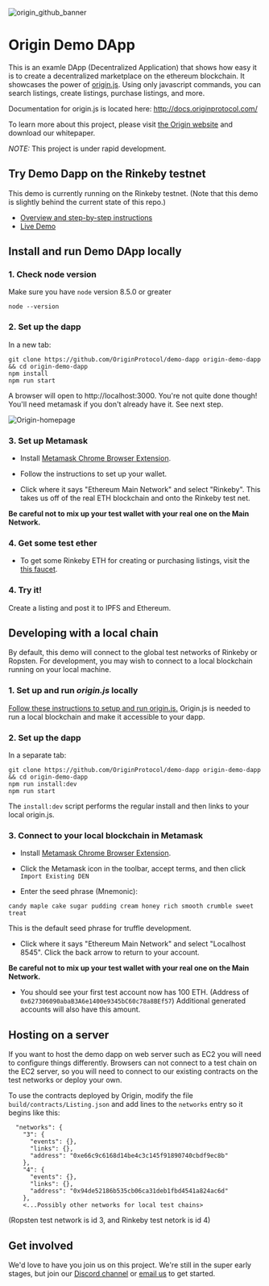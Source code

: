 ![origin_github_banner](https://user-images.githubusercontent.com/673455/37314301-f8db9a90-2618-11e8-8fee-b44f38febf38.png)

# Origin Demo DApp
This is an examle DApp (Decentralized Application) that shows how easy it is to create a decentralized marketplace on the ethereum blockchain. It showcases the power of [origin.js](https://github.com/OriginProtocol/origin-js).  Using only javascript commands, you can search listings, create listings, purchase listings, and more.

Documentation for origin.js is located here: http://docs.originprotocol.com/

To learn more about this project, please visit [the Origin website](https://www.originprotocol.com) and download our whitepaper.

*NOTE:* This project is under rapid development. 

## Try Demo Dapp on the Rinkeby testnet

This demo is currently running on the Rinkeby testnet. (Note that this demo is slightly behind the current state of this repo.) 
- [Overview and step-by-step instructions](https://medium.com/originprotocol/origin-demo-dapp-is-now-live-on-testnet-835ae201c58)
- [Live Demo](http://demo.originprotocol.com)

## Install and run Demo DApp locally

### 1. Check node version

Make sure you have `node` version 8.5.0 or greater

```
node --version
```

### 2. Set up the dapp

In a new tab:
```
git clone https://github.com/OriginProtocol/demo-dapp origin-demo-dapp && cd origin-demo-dapp
npm install
npm run start
```

A browser will open to http://localhost:3000. You're not quite done though! You'll need metamask if you don't already have it. See next step.

![Origin-homepage](https://user-images.githubusercontent.com/673455/34650232-ca4df39c-f37a-11e7-9b18-18861f282dff.png)

### 3. Set up Metamask

  -  Install [Metamask Chrome Browser Extension](https://metamask.io/).

  - Follow the instructions to set up your wallet.

  - Click where it says "Ethereum Main Network" and select "Rinkeby". This takes us off of the real ETH blockchain and onto the Rinkeby test net.

   **Be careful not to mix up your test wallet with your real one on the Main Network.**

### 4. Get some test ether

   - To get some Rinkeby ETH for creating or purchasing listings, visit the [this faucet](https://faucet.rinkeby.io/).

### 4. Try it!
Create a listing and post it to IPFS and Ethereum.


## Developing with a local chain

By default, this demo will connect to the global test networks of Rinkeby or Ropsten. For development, you may wish to connect to a local blockchain running on your local machine. 

### 1. Set up and run *origin.js* locally

[Follow these instructions to setup and run origin.js.](https://github.com/OriginProtocol/origin-js#local) Origin.js is needed to run a local blockchain and make it accessible to your dapp.

### 2. Set up the dapp

In a separate tab:
```
git clone https://github.com/OriginProtocol/demo-dapp origin-demo-dapp && cd origin-demo-dapp
npm run install:dev
npm run start
```

The `install:dev` script performs the regular install and then links to your local origin.js.

### 3. Connect to your local blockchain in Metamask

-  Install [Metamask Chrome Browser Extension](https://metamask.io/).

- Click the Metamask icon in the toolbar, accept terms, and then click `Import Existing DEN`

- Enter the seed phrase (Mnemonic):
```
candy maple cake sugar pudding cream honey rich smooth crumble sweet treat
```
This is the default seed phrase for truffle development.

- Click where it says "Ethereum Main Network" and select "Localhost 8545". Click the back arrow to return to your account.

 **Be careful not to mix up your test wallet with your real one on the Main Network.**

- You should see your first test account now has 100 ETH. (Address of `0x627306090abaB3A6e1400e9345bC60c78a8BEf57`) Additional generated accounts will also have this amount.

## Hosting on a server

If you want to host the demo dapp on web server such as EC2 you will need to configure things differently. Browsers can not connect to a test chain on the EC2 server, so you will need to connect to our existing contracts on the test networks or deploy your own.

To use the contracts deployed by Origin, modify the file `build/contracts/Listing.json` and add lines to the `networks` entry so it begins like this:
```
  "networks": {
    "3": {
      "events": {},
      "links": {},
      "address": "0xe66c9c6168d14be4c3c145f91890740cbdf9ec8b"
    },
    "4": {
      "events": {},
      "links": {},
      "address": "0x94de52186b535cb06ca31deb1fbd4541a824ac6d"
    },
    <...Possibly other networks for local test chains>
```
(Ropsten test network is id 3, and Rinkeby test netork is id 4)

## Get involved

We'd love to have you join us on this project.  We're still in the super early stages, but join our [Discord channel](https://discord.gg/jyxpUSe) or [email us](mailto:founders@originprotocol.com) to get started.

